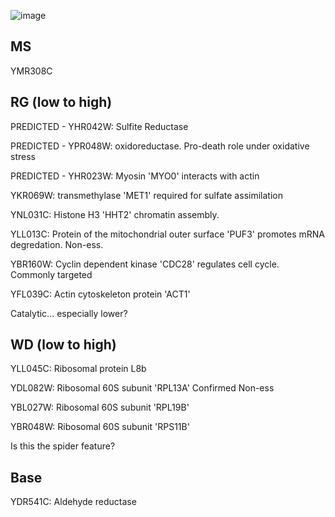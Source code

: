 ![image](https://user-images.githubusercontent.com/34012884/194453644-9a14fb5b-b762-4276-b018-5bba12468603.png)



## MS
YMR308C
## RG (low to high)
PREDICTED - YHR042W: Sulfite Reductase

PREDICTED - YPR048W: oxidoreductase. Pro-death role under oxidative stress


PREDICTED - YHR023W: Myosin 'MYO0' interacts with actin

YKR069W: transmethylase 'MET1' required for sulfate assimilation


YNL031C: Histone H3 'HHT2' chromatin assembly.

YLL013C: Protein of the mitochondrial outer surface 'PUF3' promotes mRNA degredation. Non-ess.

YBR160W: Cyclin dependent kinase 'CDC28' regulates cell cycle. Commonly targeted

YFL039C: Actin cytoskeleton protein 'ACT1'


Catalytic... especially lower?

## WD (low to high)
YLL045C: Ribosomal protein L8b

YDL082W: Ribosomal 60S subunit 'RPL13A' Confirmed Non-ess

YBL027W: Ribosomal 60S subunit 'RPL19B'

YBR048W: Ribosomal 60S subunit 'RPS11B'


Is this the spider feature?

## Base
YDR541C: Aldehyde reductase

